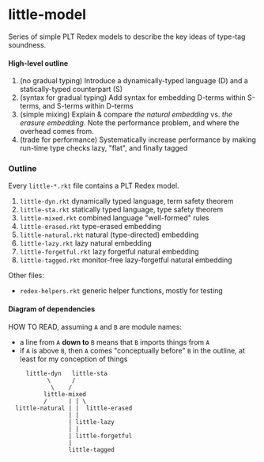 little-model
===

Series of simple PLT Redex models to describe the key ideas of type-tag soundness.


#### High-level outline

1. (no gradual typing)
   Introduce a dynamically-typed language (D) and a statically-typed counterpart (S)
2. (syntax for gradual typing)
   Add syntax for embedding D-terms within S-terms, and S-terms within D-terms
3. (simple mixing)
   Explain & compare _the natural embedding_ vs. _the erasure embedding_.
   Note the performance problem, and where the overhead comes from.
4. (trade for performance)
   Systematically increase performance by making run-time type checks lazy,
    "flat", and finally tagged


### Outline

Every `little-*.rkt` file contains a PLT Redex model.

1. `little-dyn.rkt` dynamically typed language, term safety theorem
2. `little-sta.rkt` statically typed language, type safety theorem
3. `little-mixed.rkt` combined language "well-formed" rules
4. `little-erased.rkt` type-erased embedding
5. `little-natural.rkt` natural (type-directed) embedding
6. `little-lazy.rkt` lazy natural embedding
7. `little-forgetful.rkt` lazy forgetful natural embedding
8. `little-tagged.rkt` monitor-free lazy-forgetful natural embedding

Other files:

- `redex-helpers.rkt` generic helper functions, mostly for testing


#### Diagram of dependencies

HOW TO READ, assuming `A` and `B` are module names:

- a line from `A` **down to** `B` means that `B` imports things from `A`
- if `A` is above `B`, then `A` comes "conceptually before" `B` in the outline,
  at least for my conception of things

```
     little-dyn   little-sta
           \      /
            \    /
          little-mixed
          /      | | \
  little-natural | |  little-erased
                 | |
                 | little-lazy
                 | |
                 | little-forgetful
                 |
                 little-tagged
```
